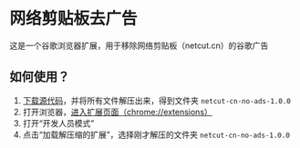 # 网络剪贴板去广告  

这是一个谷歌浏览器扩展，用于移除网络剪贴板（netcut.cn）的谷歌广告  

## 如何使用？  

1. [下载源代码](https://github.com/Demonese/netcut-cn-no-ads/archive/refs/tags/v1.0.0.zip)，并将所有文件解压出来，得到文件夹 `netcut-cn-no-ads-1.0.0`  
2. 打开浏览器，[进入扩展页面（chrome://extensions）](chrome://extensions)  
3. 打开“开发人员模式”  
4. 点击“加载解压缩的扩展”，选择刚才解压的文件夹 `netcut-cn-no-ads-1.0.0`  
